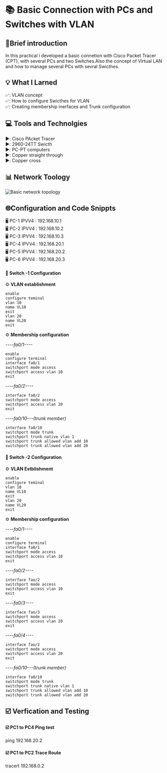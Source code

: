 # 📚 Basic Connection with PCs and Switches with VLAN

## 📝Brief introduction
In this practical i developed a basic connetion with Cisco Packet Tracer (CPT), with several PCs and two Switches.Also the concept of Virtual LAN and how to manage several PCs with sevral Swicthes.

## 💡 What I Larned
✅: VLAN concept  
✅: How to configure Swicthes for VLAN   
✅: Creating membership inerfaces and Trunk configuration  

## 💻 Tools and Technolgies
▶️: Cisco PAcket Tracer  
▶️: 2960-24TT Swicth  
▶️: PC-PT computers  
▶️: Copper straight through  
▶️: Copper cross  

## 📊 Network Toology
![Basic network topology](basic.png)

## 🌐Configuration and Code Snippts

🖥️ PC-1 IPVV4 : 192.168.10.1  
🖥️ PC-2 IPVV4 : 192.168.10.2  
🖥️ PC-3 IPVV4 : 192.168.10.3    
🖥️ PC-4 IPVV4 : 192.168.20.1  
🖥️ PC-5 IPVV4 : 192.168.20.2  
🖥️ PC-6 IPVV4 : 192.168.20.3  

#### 🔲 Switch -1 Configuration
⚙️ **VLAN establishment**
```
enable
configure teminal
vlan 10
name VL10
exit
vlan 20
name VL20
exit
```
⚙️ **Membership configuration**  

*----fa0/1----*
```
enable  
configure terminal  
interface fa0/1
switchport mode access
switchport access vlan 10
exit
```
*----fa0/2----*
```
interface fa0/2
switchport mode access
switchport access vlan 20
exit
```
*----fa0/10---(trunk member)*
```
interface fa0/10
switchport mode trunk
switchport trunk native vlan 1
switchport trunk allowed vlan add 10
switchport trunk allowed vlan add 20
```

#### 🔲 Switch -2 Configuration
⚙️ **VLAN Estblishment**
```
enable
configure teminal
vlan 10
name VL10
exit
vlan 20
name VL20
exit
```
⚙️ **Membership configuration**

*----fa0/1----*
```
enable 
configure terminal
interface fa0/1
switchport mode access
switchport access vlan 10
exit
```
*----fa0/2----*
```
interface fao/2
switchport mode access
switchport access vlan 10
exit
```
*----fa0/3----*
```
interface fao/3
switchport mode access
switchport access vlan 20
exit
```
*----fa0/4----*
```
interface fao/2
switchport mode access
switchport access vlan 20
exit
```
*----fa0/10---(trunk member)*
```
interface fa0/10
switchport mode trunk
switchport trunk native vlan 1
switchport trunk allowed vlan add 10
switchport trunk allowed vlan add 20
```

## ☑️ Verfication and Testing
#### ☑️ PC1 to PC4 Ping test  
ping 192.168.20.2

#### ☑️ PC1 to PC2 Trace Route
tracert 192.168.0.2
